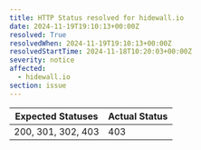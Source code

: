 ```yaml
---
title: HTTP Status resolved for hidewall.io
date: 2024-11-19T19:10:13+00:00Z
resolved: True
resolvedWhen: 2024-11-19T19:10:13+00:00Z
resolvedStartTime: 2024-11-18T10:20:03+00:00Z
severity: notice
affected:
  - hidewall.io
section: issue
---
```


| Expected Statuses | Actual Status  |
|-------------------|----------------|
| 200, 301, 302, 403 | 403 |
